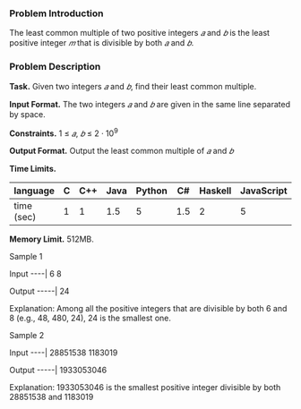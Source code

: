 ### Problem Introduction

The least common multiple of two positive integers *𝑎* and *𝑏* is the least positive
integer *𝑚* that is divisible by both *𝑎* and *𝑏*.

### Problem Description

**Task.** Given two integers *𝑎* and *𝑏*, find their least common multiple.

**Input Format.** The two integers *𝑎* and *𝑏* are given in the same line separated by space.

**Constraints.** 1 ≤ *𝑎*, *𝑏* ≤ 2 · 10<sup>9</sup>

**Output Format.** Output the least common multiple of *𝑎* and *𝑏*

**Time Limits.** 

 language | C | C++ | Java | Python | C# | Haskell | JavaScript | Ruby | Scala 
| ------------ | ------------ | ------------ | ------------ | ------------ | ------------ | ------------ | ------------ | ------------ | ------------ |
 time (sec) | 1 | 1 | 1.5 | 5 | 1.5 | 2 | 5 | 5 | 3 

**Memory Limit.** 512MB.

Sample 1

Input
----|
6 8

Output
-----|
24

Explanation:
Among all the positive integers that are divisible by both 6 and 8 (e.g., 48, 480, 24), 24 is the smallest one.

Sample 2

Input
----|
28851538 1183019

Output
-----|
1933053046

Explanation:
1933053046 is the smallest positive integer divisible by both 28851538 and 1183019
